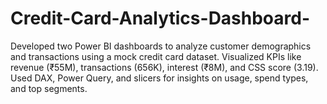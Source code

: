 # Credit-Card-Analytics-Dashboard-
Developed two Power BI dashboards to analyze customer demographics and transactions using a mock credit card dataset. Visualized KPIs like revenue (₹55M), transactions (656K), interest (₹8M), and CSS score (3.19). Used DAX, Power Query, and slicers for insights on usage, spend types, and top segments.
